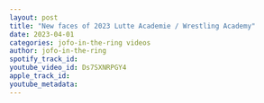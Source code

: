```yaml
---
layout: post
title: "New faces of 2023 Lutte Academie / Wrestling Academy"
date: 2023-04-01
categories: jofo-in-the-ring videos
author: jofo-in-the-ring
spotify_track_id: 
youtube_video_id: Ds7SXNRPGY4
apple_track_id: 
youtube_metadata: 
---
```

